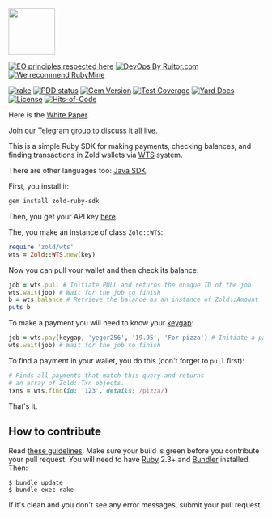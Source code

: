 <img src="https://www.zold.io/logo.svg" width="92px" height="92px"/>

[![EO principles respected here](https://www.elegantobjects.org/badge.svg)](https://www.elegantobjects.org)
[![DevOps By Rultor.com](https://www.rultor.com/b/yegor256/zold)](https://www.rultor.com/p/yegor256/zold)
[![We recommend RubyMine](https://www.elegantobjects.org/rubymine.svg)](https://www.jetbrains.com/ruby/)

[![rake](https://github.com/zold-io/zold-ruby-sdk/actions/workflows/rake.yml/badge.svg)](https://github.com/zold-io/zold-ruby-sdk/actions/workflows/rake.yml)
[![PDD status](https://www.0pdd.com/svg?name=zold-io/zold-ruby-sdk)](https://www.0pdd.com/p?name=zold-io/zold-ruby-sdk)
[![Gem Version](https://badge.fury.io/rb/zold-ruby-sdk.svg)](https://badge.fury.io/rb/zold-ruby-sdk)
[![Test Coverage](https://img.shields.io/codecov/c/github/zold-io/zold-ruby-sdk.svg)](https://codecov.io/github/zold-io/zold-ruby-sdk?branch=master)
[![Yard Docs](https://img.shields.io/badge/yard-docs-blue.svg)](https://rubydoc.info/github/zold-io/zold-ruby-sdk/master/frames)
[![License](https://img.shields.io/badge/license-MIT-green.svg)](https://github.com/yegor256/takes/blob/master/LICENSE.txt)
[![Hits-of-Code](https://hitsofcode.com/github/zold-io/zold-score)](https://hitsofcode.com/view/github/zold-io/zold-ruby-sdk)

Here is the [White Paper](https://papers.zold.io/wp.pdf).

Join our [Telegram group](https://t.me/zold_io) to discuss it all live.

This is a simple Ruby SDK for making payments, checking balances, and finding transactions in
Zold wallets via [WTS](https://wts.zold.io) system.

There are other languages too: [Java SDK](https://github.com/amihaiemil/zold-java-client).

First, you install it:

```bash
gem install zold-ruby-sdk
```

Then, you get your API key [here](https://wts.zold.io/api).

The, you make an instance of class `Zold::WTS`:

```ruby
require 'zold/wts'
wts = Zold::WTS.new(key)
```

Now you can pull your wallet and then check its balance:

```ruby
job = wts.pull # Initiate PULL and returns the unique ID of the job
wts.wait(job) # Wait for the job to finish
b = wts.balance # Retrieve the balance as an instance of Zold::Amount
puts b
```

To make a payment you will need to know your
[keygap](https://blog.zold.io/2018/07/18/keygap.html):

```ruby
job = wts.pay(keygap, 'yegor256', '19.95', 'For pizza') # Initiate a payment request
wts.wait(job) # Wait for the job to finish
```

To find a payment in your wallet, you do this (don't forget to `pull` first):

```ruby
# Finds all payments that match this query and returns
# an array of Zold::Txn objects.
txns = wts.find(id: '123', details: /pizza/)
```

That's it.

## How to contribute

Read [these guidelines](https://www.yegor256.com/2014/04/15/github-guidelines.html).
Make sure your build is green before you contribute
your pull request. You will need to have [Ruby](https://www.ruby-lang.org/en/) 2.3+ and
[Bundler](https://bundler.io/) installed. Then:

```
$ bundle update
$ bundle exec rake
```

If it's clean and you don't see any error messages, submit your pull request.
